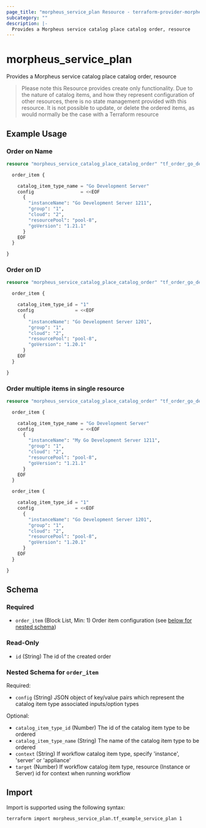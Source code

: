 ```yaml
---
page_title: "morpheus_service_plan Resource - terraform-provider-morpheus"
subcategory: ""
description: |-
  Provides a Morpheus service catalog place catalog order, resource
---
```


# morpheus_service_plan

Provides a Morpheus service catalog place catalog order, resource

> Please note this Resource provides create only functionality. Due to the nature of catalog items, and how they represent
configuration of other resources, there is no state management provided with this resource. It is not possible to update, or delete
the ordered items, as would normally be the case with a Terraform resource

## Example Usage

### Order on Name

```terraform
resource "morpheus_service_catalog_place_catalog_order" "tf_order_go_dev_server_name" {

  order_item {

    catalog_item_type_name = "Go Development Server"
    config                 = <<EOF
      {
        "instanceName": "Go Development Server 1211",
        "group": "1",
        "cloud": "2",
        "resourcePool": "pool-8",
        "goVersion": "1.21.1"
      }
    EOF
  }

}
```

### Order on ID

```terraform
resource "morpheus_service_catalog_place_catalog_order" "tf_order_go_dev_server_id" {

  order_item {

    catalog_item_type_id = "1"
    config               = <<EOF
      {
        "instanceName": "Go Development Server 1201",
        "group": "1",
        "cloud": "2",
        "resourcePool": "pool-8",
        "goVersion": "1.20.1"
      }
    EOF
  }

}
```

### Order multiple items in single resource

```terraform
resource "morpheus_service_catalog_place_catalog_order" "tf_order_go_dev_server_multiple" {

  order_item {

    catalog_item_type_name = "Go Development Server"
    config                 = <<EOF
      {
        "instanceName": "My Go Development Server 1211",
        "group": "1",
        "cloud": "2",
        "resourcePool": "pool-8",
        "goVersion": "1.21.1"
      }
    EOF
  }

  order_item {

    catalog_item_type_id = "1"
    config               = <<EOF
      {
        "instanceName": "Go Development Server 1201",
        "group": "1",
        "cloud": "2",
        "resourcePool": "pool-8",
        "goVersion": "1.20.1"
      }
    EOF
  }

}
```



<!-- schema generated by tfplugindocs -->
## Schema

### Required

- `order_item` (Block List, Min: 1) Order item configuration (see [below for nested schema](#nestedblock--order_item))

### Read-Only

- `id` (String) The id of the created order

<a id="nestedblock--order_item"></a>
### Nested Schema for `order_item`

Required:

- `config` (String) JSON object of key/value pairs which represent the catalog item type associated inputs/option types

Optional:

- `catalog_item_type_id` (Number) The id of the catalog item type to be ordered
- `catalog_item_type_name` (String) The name of the catalog item type to be ordered
- `context` (String) If workflow catalog item type, specify 'instance', 'server' or 'appliance'
- `target` (Number) If workflow catalog item type, resource (Instance or Server) id for context when running workflow

## Import

Import is supported using the following syntax:

```shell
terraform import morpheus_service_plan.tf_example_service_plan 1
```
